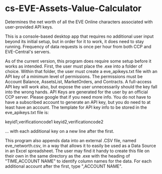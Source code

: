# cs-EVE-Assets-Value-Calculator
Determines the net worth of all the EVE Online characters associated with user-provided API keys.

This is a console-based desktop app that requires no additional user input beyond its initial setup, but in order for it to work, it does need to stay running. Frequency of data requests is once per hour from both CCP and EVE-Central's servers.

As of the current version, this program does require some setup before it works as intended. First, the user must place the .exe into a folder of choice. Within that folder, the user must create a eve_apikeys.txt file with an API key of a minimum level of permissions. The permissions must be Account Balance, AssetsList, MarketOrders, and Contracts. A full-access API key will work also, but expose the user unnecessarily should the key fall into the wrong hands. API Keys are generated for the user by an official CCP server. Please google that if you need more info. You do not have to have a subscribed account to generate an API key, but you do need to at least have an account. The template for API key info to be stored in the eve_apikeys.txt file is:

keyid1,verificationcode1
keyid2,verificationcode2

... with each additional key on a new line after the first.

This program also appends data into an external .CSV file, named eve_networth.csv, in a way that allows it to easily be used as a Data Source in an Excel spreadsheet. The user may find it handy to create this file on their own in the same directory as the .exe with the heading of "TIME,ACCOUNT NAME" to identify column names for the data. For each additional account after the first, type ",ACCOUNT NAME".

